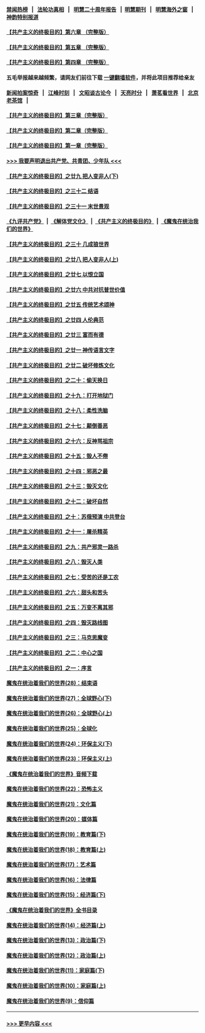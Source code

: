 #### [禁闻热榜](热点新闻.md?=0)  &nbsp;&nbsp;|&nbsp;&nbsp; [法轮功真相](https://github.com/gfw-breaker/truth/blob/master/README.md?=0) &nbsp;&nbsp;|&nbsp;&nbsp; [明慧二十周年报告](https://github.com/gfw-breaker/mh-reports/blob/master/README.md?=0) &nbsp;&nbsp;|&nbsp;&nbsp;[明慧期刊](https://github.com/gfw-breaker/mh-qikan) &nbsp;&nbsp;|&nbsp;&nbsp; [明慧海外之窗](https://github.com/gfw-breaker/mh-news/blob/master/README.md?=0) &nbsp;&nbsp;|&nbsp;&nbsp; [神韵特别报道](https://github.com/gfw-breaker/mh-news/blob/master/shenyun.md?=0)
#### [【共产主义的终极目的】第六章 （完整版）](../pages/nsc422/n11428913.md?t=02241631) 
#### [【共产主义的终极目的】第五章 （完整版）](../pages/nsc422/n11428912.md?t=02241631) 
#### [【共产主义的终极目的】第四章 （完整版）](../pages/nsc422/n11428907.md?t=02241631) 
#### 五毛举报越来越频繁，请网友们前往下载 [一键翻墙软件](https://github.com/gfw-breaker/ssr-accounts)，并将此项目推荐给亲友
#### [新闻拍案惊奇](https://github.com/gfw-breaker/banned-news/blob/master/pages/link4.md) &nbsp;&nbsp;|&nbsp;&nbsp; [江峰时刻](https://github.com/gfw-breaker/banned-news/blob/master/pages/link4.md) &nbsp;&nbsp;|&nbsp;&nbsp; [文昭谈古论今](https://github.com/gfw-breaker/banned-news/blob/master/pages/link4.md) &nbsp;&nbsp;|&nbsp;&nbsp; [天亮时分](https://github.com/gfw-breaker/banned-news/blob/master/pages/link4.md) &nbsp;&nbsp;|&nbsp;&nbsp; [萧茗看世界](https://github.com/gfw-breaker/banned-news/blob/master/pages/link4.md) &nbsp;&nbsp;|&nbsp;&nbsp; [北京老茶馆](https://github.com/gfw-breaker/banned-news/blob/master/pages/link4.md) &nbsp;&nbsp;|&nbsp;&nbsp; 
#### [【共产主义的终极目的】第三章（完整版）](../pages/nsc422/n11428848.md?t=02241631) 
#### [【共产主义的终极目的】第二章（完整版）](../pages/nsc422/n11428831.md?t=02241631) 
#### [【共产主义的终极目的】第一章（完整版）](../pages/nsc422/n11417651.md?t=02241631) 
#### [>>> 我要声明退出共产党、共青团、少年队 <<<](https://github.com/begood0513/goodnews/blob/master/quit/letter.md) 
#### [【共产主义的终极目的】之廿九 把人变非人(下)](../pages/nsc422/n11344140.md?t=02241631) 
#### [【共产主义的终极目的】之三十二 结语](../pages/nsc422/n11360535.md?t=02241631) 
#### [【共产主义的终极目的】之三十一 末世景观](../pages/nsc422/n11351129.md?t=02241631) 
#### [《九评共产党》](https://github.com/begood0513/9ping.md/blob/master/README.md) &nbsp;|&nbsp; [《解体党文化》](../../../../jtdwh.md/blob/master/README.md)  &nbsp;|&nbsp; [《共产主义的终极目的》](../../../../gczydzjmd.md/blob/master/README.md) &nbsp;|&nbsp; [《魔鬼在统治我们的世界》](../../../../mgztzwmdsj.md/blob/master/README.md) 
#### [【共产主义的终极目的】之三十 几成狼世界](../pages/nsc422/n11348280.md?t=02241631) 
#### [【共产主义的终极目的】之廿八 把人变非人(上)](../pages/nsc422/n11340492.md?t=02241631) 
#### [【共产主义的终极目的】之廿七 以恨立国](../pages/nsc422/n11336944.md?t=02241631) 
#### [【共产主义的终极目的】之廿六 中共对抗普世价值](../pages/nsc422/n11324785.md?t=02241631) 
#### [【共产主义的终极目的】之廿五 传统艺术颂神](../pages/nsc422/n11296396.md?t=02241631) 
#### [【共产主义的终极目的】之廿四 人伦典范](../pages/nsc422/n11296397.md?t=02241631) 
#### [【共产主义的终极目的】之廿三 富而有德](../pages/nsc422/n11283598.md?t=02241631) 
#### [【共产主义的终极目的】之廿一 神传语言文字](../pages/nsc422/n11263265.md?t=02241631) 
#### [【共产主义的终极目的】之廿二 破坏修炼文化](../pages/nsc422/n11245728.md?t=02241631) 
#### [【共产主义的终极目的】之二十：偷天换日](../pages/nsc422/n11238846.md?t=02241631) 
#### [【共产主义的终极目的】之十九：打开地狱门](../pages/nsc422/n11206376.md?t=02241631) 
#### [【共产主义的终极目的】之十八：柔性洗脑](../pages/nsc422/n11199994.md?t=02241631) 
#### [【共产主义的终极目的】之十七：颠倒善恶](../pages/nsc422/n11179782.md?t=02241631) 
#### [【共产主义的终极目的】之十六：反神骂祖宗](../pages/nsc422/n11166798.md?t=02241631) 
#### [【共产主义的终极目的】之十五：毁人不倦](../pages/nsc422/n11166792.md?t=02241631) 
#### [【共产主义的终极目的】之十四：邪恶之最](../pages/nsc422/n11150249.md?t=02241631) 
#### [【共产主义的终极目的】之十三：毁灭文化](../pages/nsc422/n11135227.md?t=02241631) 
#### [【共产主义的终极目的】之十二：破坏自然](../pages/nsc422/n11135214.md?t=02241631) 
#### [【共产主义的终极目的】之十：苏俄预演 中共登台](../pages/nsc422/n11118424.md?t=02241631) 
#### [【共产主义的终极目的】之十一：屠杀精英](../pages/nsc422/n11118442.md?t=02241631) 
#### [【共产主义的终极目的】之九：共产邪灵一路杀](../pages/nsc422/n11114139.md?t=02241631) 
#### [【共产主义的终极目的】之八：毁灭人类](../pages/nsc422/n11108503.md?t=02241631) 
#### [【共产主义的终极目的】之七：受苦的还是工农](../pages/nsc422/n11101809.md?t=02241631) 
#### [【共产主义的终极目的】之六：甜头和苦头](../pages/nsc422/n11096971.md?t=02241631) 
#### [【共产主义的终极目的】之五：万变不离其邪](../pages/nsc422/n11091285.md?t=02241631) 
#### [【共产主义的终极目的】之四：毁灭路线图](../pages/nsc422/n11086284.md?t=02241631) 
#### [【共产主义的终极目的】之三：马克思魔变](../pages/nsc422/n11061941.md?t=02241631) 
#### [【共产主义的终极目的】之二：中心之国](../pages/nsc422/n11047728.md?t=02241631) 
#### [【共产主义的终极目的】之一：序言](../pages/nsc422/n11086077.md?t=02241631) 
#### [魔鬼在统治着我们的世界(28)：结束语](../pages/nsc422/n10936246.md?t=02241631) 
#### [魔鬼在统治着我们的世界(27)：全球野心(下)](../pages/nsc422/n10928319.md?t=02241631) 
#### [魔鬼在统治着我们的世界(26)：全球野心(上)](../pages/nsc422/n10900318.md?t=02241631) 
#### [魔鬼在统治着我们的世界(25)：全球化](../pages/nsc422/n10788205.md?t=02241631) 
#### [魔鬼在统治着我们的世界(24)：环保主义(下)](../pages/nsc422/n10695307.md?t=02241631) 
#### [魔鬼在统治着我们的世界(23)：环保主义(上)](../pages/nsc422/n10688613.md?t=02241631) 
#### [《魔鬼在统治着我们的世界》音频下载](../pages/nsc422/n10635553.md?t=02241631) 
#### [魔鬼在统治着我们的世界(22)：恐怖主义](../pages/nsc422/n10614727.md?t=02241631) 
#### [魔鬼在统治着我们的世界(21)：文化篇](../pages/nsc422/n10597706.md?t=02241631) 
#### [魔鬼在统治着我们的世界(20)：媒体篇](../pages/nsc422/n10586579.md?t=02241631) 
#### [魔鬼在统治着我们的世界(19)：教育篇(下)](../pages/nsc422/n10564808.md?t=02241631) 
#### [魔鬼在统治着我们的世界(18)：教育篇(上)](../pages/nsc422/n10526970.md?t=02241631) 
#### [魔鬼在统治着我们的世界(17)：艺术篇](../pages/nsc422/n10499093.md?t=02241631) 
#### [魔鬼在统治着我们的世界(16)：法律篇](../pages/nsc422/n10485969.md?t=02241631) 
#### [魔鬼在统治着我们的世界(15)：经济篇(下)](../pages/nsc422/n10469975.md?t=02241631) 
#### [《魔鬼在统治着我们的世界》全书目录](../pages/nsc422/n10464261.md?t=02241631) 
#### [魔鬼在统治着我们的世界(14)：经济篇(上)](../pages/nsc422/n10457370.md?t=02241631) 
#### [魔鬼在统治着我们的世界(13)：政治篇(下)](../pages/nsc422/n10448270.md?t=02241631) 
#### [魔鬼在统治着我们的世界(12)：政治篇(上)](../pages/nsc422/n10444576.md?t=02241631) 
#### [魔鬼在统治着我们的世界(11)：家庭篇(下)](../pages/nsc422/n10440961.md?t=02241631) 
#### [魔鬼在统治着我们的世界(10)：家庭篇(上)](../pages/nsc422/n10435448.md?t=02241631) 
#### [魔鬼在统治着我们的世界(9)：信仰篇](../pages/nsc422/n10432159.md?t=02241631) 

----
#### [ >>> 更早内容 <<< ](../indexes/nsc422-earlier.md)
